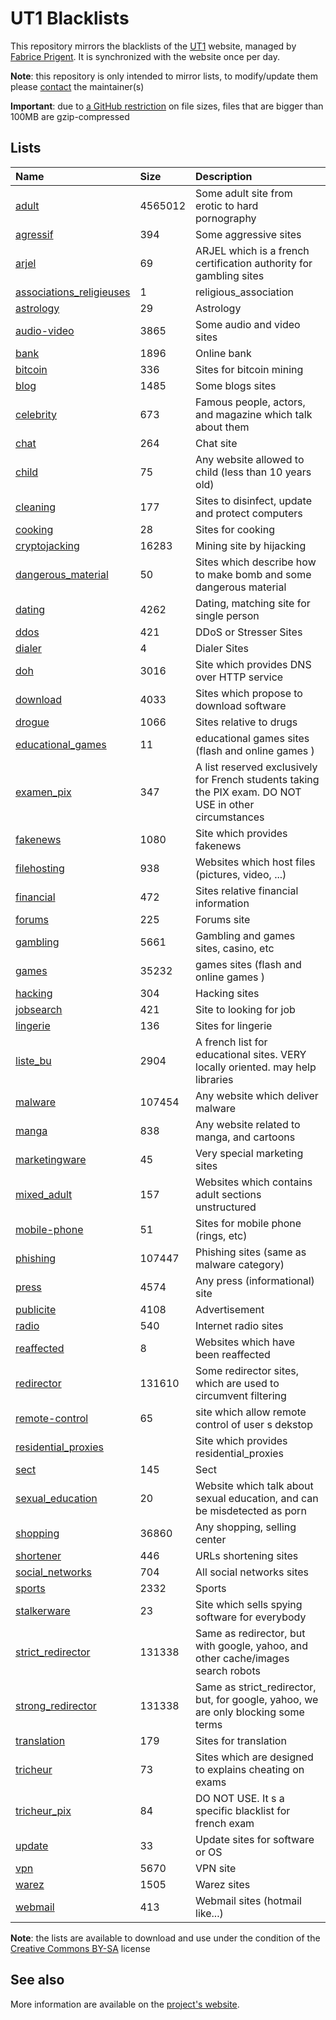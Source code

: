 # UT1 Blacklists
This repository mirrors the blacklists of the [UT1](http://www.ut-capitole.fr) website, managed by [Fabrice Prigent](http://www.ut-capitole.fr/m-fabrice-prigent--15063.kjsp?RH=1319195296040). It is synchronized with the website once per day.

__Note__: this repository is only intended to mirror lists, to modify/update them please [contact](#see-also) the maintainer(s)

__Important__: due to [a GitHub restriction](https://docs.github.com/en/repositories/working-with-files/managing-large-files/about-large-files-on-github#file-size-limits) on file sizes, files that are bigger than 100MB are gzip-compressed

## Lists
| Name | Size | Description |
|:-----|:-----|:------------|
| [adult](blacklists/adult) | 4565012 | Some adult site from erotic to hard pornography |
| [agressif](blacklists/agressif) | 394 | Some aggressive sites |
| [arjel](blacklists/arjel) | 69 | ARJEL which is a french certification authority for gambling sites |
| [associations_religieuses](blacklists/associations_religieuses) | 1 | religious_association |
| [astrology](blacklists/astrology) | 29 | Astrology |
| [audio-video](blacklists/audio-video) | 3865 | Some audio and video sites |
| [bank](blacklists/bank) | 1896 | Online bank |
| [bitcoin](blacklists/bitcoin) | 336 | Sites for bitcoin mining |
| [blog](blacklists/blog) | 1485 | Some blogs sites |
| [celebrity](blacklists/celebrity) | 673 | Famous people, actors, and magazine which talk about them |
| [chat](blacklists/chat) | 264 | Chat site |
| [child](blacklists/child) | 75 | Any website allowed to child (less than 10 years old) |
| [cleaning](blacklists/cleaning) | 177 | Sites to disinfect, update and protect computers |
| [cooking](blacklists/cooking) | 28 | Sites for cooking |
| [cryptojacking](blacklists/cryptojacking) | 16283 | Mining site by hijacking |
| [dangerous_material](blacklists/dangerous_material) | 50 | Sites which describe how to make bomb and some dangerous material |
| [dating](blacklists/dating) | 4262 | Dating, matching site for single person |
| [ddos](blacklists/ddos) | 421 | DDoS or Stresser Sites |
| [dialer](blacklists/dialer) | 4 | Dialer Sites |
| [doh](blacklists/doh) | 3016 | Site which provides DNS over HTTP service |
| [download](blacklists/download) | 4033 | Sites which propose to download software |
| [drogue](blacklists/drogue) | 1066 | Sites relative to drugs |
| [educational_games](blacklists/educational_games) | 11 | educational games sites (flash and online games ) |
| [examen_pix](blacklists/examen_pix) | 347 | A list reserved exclusively for French students taking the PIX exam. DO NOT USE in other circumstances |
| [fakenews](blacklists/fakenews) | 1080 | Site which provides fakenews |
| [filehosting](blacklists/filehosting) | 938 | Websites which host files (pictures, video, ...) |
| [financial](blacklists/financial) | 472 | Sites relative financial information |
| [forums](blacklists/forums) | 225 | Forums site |
| [gambling](blacklists/gambling) | 5661 | Gambling and games sites, casino, etc |
| [games](blacklists/games) | 35232 | games sites (flash and online games ) |
| [hacking](blacklists/hacking) | 304 | Hacking sites |
| [jobsearch](blacklists/jobsearch) | 421 | Site to looking for job |
| [lingerie](blacklists/lingerie) | 136 | Sites for lingerie |
| [liste_bu](blacklists/liste_bu) | 2904 | A french list for educational sites. VERY locally oriented. may help libraries |
| [malware](blacklists/malware) | 107454 | Any website which deliver malware |
| [manga](blacklists/manga) | 838 | Any website related to manga, and cartoons |
| [marketingware](blacklists/marketingware) | 45 | Very special marketing sites |
| [mixed_adult](blacklists/mixed_adult) | 157 | Websites which contains adult sections unstructured |
| [mobile-phone](blacklists/mobile-phone) | 51 | Sites for mobile phone (rings, etc) |
| [phishing](blacklists/phishing) | 107447 | Phishing sites (same as malware category) |
| [press](blacklists/press) | 4574 | Any press (informational) site |
| [publicite](blacklists/publicite) | 4108 | Advertisement |
| [radio](blacklists/radio) | 540 | Internet radio sites |
| [reaffected](blacklists/reaffected) | 8 | Websites which have been reaffected |
| [redirector](blacklists/redirector) | 131610 | Some redirector sites, which are used to circumvent filtering |
| [remote-control](blacklists/remote-control) | 65 | site which allow remote control of user s dekstop |
| [residential_proxies](blacklists/residential_proxies) |  | Site which provides residential_proxies |
| [sect](blacklists/sect) | 145 | Sect |
| [sexual_education](blacklists/sexual_education) | 20 | Website which talk about sexual education, and can be misdetected as porn |
| [shopping](blacklists/shopping) | 36860 | Any shopping, selling center |
| [shortener](blacklists/shortener) | 446 | URLs shortening sites |
| [social_networks](blacklists/social_networks) | 704 | All social networks sites |
| [sports](blacklists/sports) | 2332 | Sports |
| [stalkerware](blacklists/stalkerware) | 23 | Site which sells spying software for everybody |
| [strict_redirector](blacklists/strict_redirector) | 131338 | Same as redirector, but with google, yahoo, and other cache/images search robots |
| [strong_redirector](blacklists/strong_redirector) | 131338 | Same as strict_redirector, but, for google, yahoo, we are only blocking some terms |
| [translation](blacklists/translation) | 179 | Sites for translation |
| [tricheur](blacklists/tricheur) | 73 | Sites which are designed to explains cheating on exams |
| [tricheur_pix](blacklists/tricheur_pix) | 84 | DO NOT USE. It s a specific blacklist for french exam |
| [update](blacklists/update) | 33 | Update sites for software or OS |
| [vpn](blacklists/vpn) | 5670 | VPN site |
| [warez](blacklists/warez) | 1505 | Warez sites |
| [webmail](blacklists/webmail) | 413 | Webmail sites (hotmail like...) |

__Note__: the lists are available to download and use under the condition of the [Creative Commons BY-SA](https://creativecommons.org/licenses/by-sa/4.0/)  license

## See also
More information are available on the [project's website](http://dsi.ut-capitole.fr/blacklists/index_en.php).
